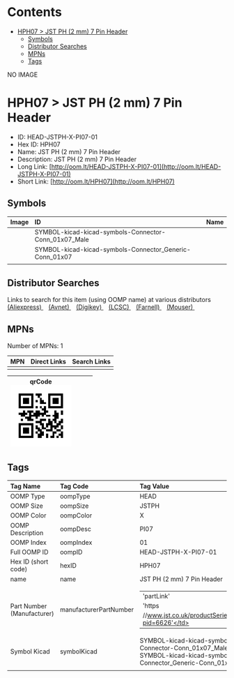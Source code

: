 



Contents
========

* [HPH07 > JST PH (2 mm) 7 Pin Header](#hph07--jst-ph-2-mm-7-pin-header)
	* [Symbols](#symbols)
	* [Distributor Searches](#distributor-searches)
	* [MPNs](#mpns)
	* [Tags](#tags)
  
NO IMAGE  
# HPH07 > JST PH (2 mm) 7 Pin Header

- ID: HEAD-JSTPH-X-PI07-01
- Hex ID: HPH07
- Name: JST PH (2 mm) 7 Pin Header
- Description: JST PH (2 mm) 7 Pin Header
- Long Link: [http://oom.lt/HEAD-JSTPH-X-PI07-01](http://oom.lt/HEAD-JSTPH-X-PI07-01)
- Short Link: [http://oom.lt/HPH07](http://oom.lt/HPH07)

## Symbols
  

|Image|ID|Name|
| :--- | :--- | :--- |
|![]()|SYMBOL-kicad-kicad-symbols-Connector-Conn_01x07_Male||
|![]()|SYMBOL-kicad-kicad-symbols-Connector_Generic-Conn_01x07||
||||

## Distributor Searches
  
Links to search for this item (using OOMP name) at various distributors  
[(Aliexpress) ](https://www.aliexpress.com/wholesale?SearchText=1117JST+PH+2+mm+7+Pin+Header)&nbsp;&nbsp;&nbsp;[(Avnet) ](https://www.avnet.com/shop/us/search/JST+PH+2+mm+7+Pin+Header)&nbsp;&nbsp;&nbsp;[(Digikey) ](https://www.digikey.co.uk/en/products/result?s=JST+PH+2+mm+7+Pin+Header)&nbsp;&nbsp;&nbsp;[(LCSC) ](https://www.lcsc.com/search?q=JST+PH+2+mm+7+Pin+Header)&nbsp;&nbsp;&nbsp;[(Farnell) ](https://uk.farnell.com/search?st=JST+PH+2+mm+7+Pin+Header)&nbsp;&nbsp;&nbsp;[(Mouser) ](https://www.mouser.com/c/?q=JST+PH+2+mm+7+Pin+Header)&nbsp;&nbsp;&nbsp;
## MPNs
  
Number of MPNs: 1  

|MPN|Direct Links|Search Links|
| :--- | :--- | :--- |
||||
  

|qrCode<br>[![](https://raw.githubusercontent.com/oomlout/oomlout_OOMP_parts_V2/main/HEAD/JSTPH/X/PI07/01/qrCode_140.png)](https://github.com/oomlout/oomlout_OOMP_parts_V2/tree/main/HEAD/JSTPH/X/PI07/01/qrCode.png)||||
| :---: | :---: | :---: | :---: |

## Tags
  

|Tag Name|Tag Code|Tag Value|
| :--- | :--- | :--- |
|OOMP Type|oompType|HEAD|
|OOMP Size|oompSize|JSTPH|
|OOMP Color|oompColor|X|
|OOMP Description|oompDesc|PI07|
|OOMP Index|oompIndex|01|
|Full OOMP ID|oompID|HEAD-JSTPH-X-PI07-01|
|Hex ID (short code)|hexID|HPH07|
|name|name|JST PH (2 mm) 7 Pin Header|
|Part Number (Manufacturer)|manufacturerPartNumber|<table><tr><td>'partLink'</td></tr><tr><td> 'https</td></tr><tr><td>//www.jst.co.uk/productSeries.php?pid=6626'</td></tr></table>|
|Symbol Kicad|symbolKicad|SYMBOL-kicad-kicad-symbols-Connector-Conn_01x07_Male, SYMBOL-kicad-kicad-symbols-Connector_Generic-Conn_01x07|
||||
